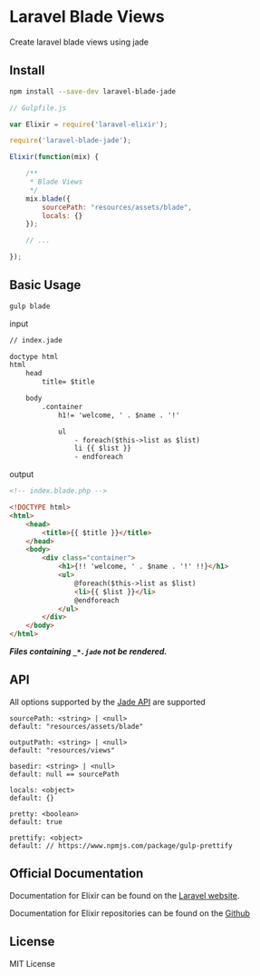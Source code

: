 # Laravel Blade Views

Create laravel blade views using jade

## Install

``` bash
npm install --save-dev laravel-blade-jade
```

``` javascript
// Gulpfile.js

var Elixir = require('laravel-elixir');

require('laravel-blade-jade');

Elixir(function(mix) {

    /**
     * Blade Views
     */
    mix.blade({
        sourcePath: "resources/assets/blade",
        locals: {}
    });

    // ...

});
````

## Basic Usage

``` bash
gulp blade
```

input
``` html
// index.jade 

doctype html
html
    head
        title= $title

    body
        .container
            h1!= 'welcome, ' . $name . '!'

            ul
                - foreach($this->list as $list)
                li {{ $list }}
                - endforeach
```

output

``` html
<!-- index.blade.php -->

<!DOCTYPE html>
<html>
    <head>
        <title>{{ $title }}</title>
    </head>
    <body>
        <div class="container">
            <h1>{!! 'welcome, ' . $name . '!' !!}</h1>
            <ul>
                @foreach($this->list as $list)
                <li>{{ $list }}</li>
                @endforeach
            </ul>
        </div>
    </body>
</html>
```

***Files containing `_*.jade` not be rendered.***


## API

All options supported by the [Jade API](http://jade-lang.com/api/) are supported

```
sourcePath: <string> | <null>
default: "resources/assets/blade"

outputPath: <string> | <null>
default: "resources/views"

basedir: <string> | <null>
default: null == sourcePath

locals: <object>
default: {}

pretty: <boolean>
default: true

prettify: <object>
default: // https://www.npmjs.com/package/gulp-prettify
```


## Official Documentation

Documentation for Elixir can be found on the [Laravel website](http://laravel.com/docs/elixir).

Documentation for Elixir repositories can be found on the [Github](https://github.com/laravel/elixir)

## License
MIT License